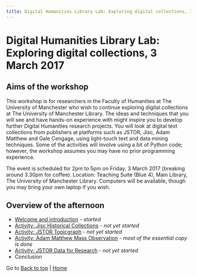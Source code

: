 ```yaml
---
title: Digital Humanities Library Lab: Exploring digital collections, 3 March 2017
---
```


# Digital Humanities Library Lab: Exploring digital collections, 3 March 2017

## Aims of the workshop
This workshop is for researchers in the Faculty of Humanities at The University of Manchester who wish to continue exploring digital collections at The University of Manchester Library. The ideas and techniques that you will see and have hands-on experience with might inspire you to develop further Digital Humanities research projects. You will look at digital text collections from publishers at platforms such as JSTOR, Jisc, Adam Matthew and Gale Cengage, using light-touch text and data mining techniques. Some of the activities will involve using a bit of Python code; however, the workshop assumes you may have no prior programming experience.

The event is scheduled for 2pm to 5pm on Friday, 3 March 2017 (breaking around 3.30pm for coffee).
Location: Teaching Suite (Blue 4), Main Library, The University of Manchester Library.
Computers will be available, though you may bring your own laptop if you wish.

## Overview of the afternoon
- [Welcome and introduction](welcome.html) - _started_
- [Activity: Jisc Historical Collections](jischc.html) - _not yet started_
- [Activity: JSTOR Topicgraph](jstortg.html) - _not yet started_
- [Activity: Adam Matthew Mass Observation](ammo.html) - _most of the essential copy is done_
- [Activity: JSTOR Data for Research](jstordfr.html) - _not yet started_
- Conclusion


Go to [Back to top](#aims-of-the-workshop) | [Home](/)
